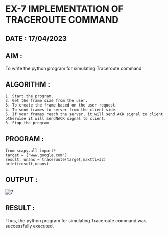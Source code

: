 # EX-7 IMPLEMENTATION OF TRACEROUTE COMMAND

## DATE : 17/04/2023

## AIM :
To write the python program for simulating Traceroute command


## ALGORITHM :
```
1. Start the program.
2. Get the frame size from the user.
3. To create the frame based on the user request.
4. To send frames to server from the client side.
5. If your frames reach the server, it will send ACK signal to client
otherwise it will sendNACK signal to client.
6. Stop the program
```
## PROGRAM :
```
from scapy.all import*
target = ["www.google.com"]
result, unans = traceroute(target,maxttl=32)
print(result,unans)
```

## OUTPUT :


![7](https://github.com/JoshuaSamuel7/19CS406-EX-7/assets/118343296/0b16960d-9e6b-4d17-b957-a4dcbe5f42f7)


## RESULT :
Thus, the python program for simulating Traceroute command was successfully executed.
